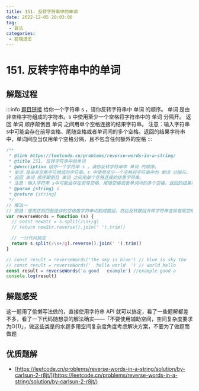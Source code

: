 ```yaml
---
title: 151. 反转字符串中的单词
date: 2022-12-05 20:03:06
tag:
 - 算法
categories:
 - 前端进击
---
```

# 151. 反转字符串中的单词
## 解题过程
:::info
[题目链接](https://leetcode.cn/problems/reverse-words-in-a-string/)
给你一个字符串 s ，请你反转字符串中 单词 的顺序。
单词 是由非空格字符组成的字符串。s 中使用至少一个空格将字符串中的 单词 分隔开。
返回 单词 顺序颠倒且 单词 之间用单个空格连接的结果字符串。
注意：输入字符串 s中可能会存在前导空格、尾随空格或者单词间的多个空格。返回的结果字符串中，单词间应当仅用单个空格分隔，且不包含任何额外的空格
:::
```javascript
/**
 * @link https://leetcode.cn/problems/reverse-words-in-a-string/
 * @title 151. 反转字符串中的单词
 * @description 给你一个字符串 s ，请你反转字符串中 单词 的顺序。
 * 单词 是由非空格字符组成的字符串。s 中使用至少一个空格将字符串中的 单词 分隔开。
 * 返回 单词 顺序颠倒且 单词 之间用单个空格连接的结果字符串。
 * 注意：输入字符串 s中可能会存在前导空格、尾随空格或者单词间的多个空格。返回的结果字符串中，单词间应当仅用单个空格分隔，且不包含任何额外的空格。
 * @param {string} s
 * @return {string}
 */
// 解法一
// 思路：使用正则匹配连续的空格做字符串切割成数组，然后反转数组并转字符串去除首尾空格即可
var reverseWords = function (s) {
  // const newStr = s.split(/\s+/g)
  // return newStr.reverse().join(' ').trim()

  // 一行代码搞定
  return s.split(/\s+/g).reverse().join(' ').trim()
}

// const result = reverseWords('the sky is blue') // blue is sky the
// const result = reverseWords('  hello world  ') // world hello
const result = reverseWords('a good   example') //example good a
console.log(result)
```
## 解题感受
这一题用了偷懒写法做的，直接使用字符串 API 就可以搞定，看了一些题解都差不多，看了一下代码随想录的解法确实——「不要使用辅助空间，空间复杂度要求为O(1)」，做这些类是的水题多用空间复杂度角度考虑解决方案，不要为了做题而做题
## 优质题解

- [https://leetcode.cn/problems/reverse-words-in-a-string/solution/by-carlsun-2-r8jt/](https://leetcode.cn/problems/reverse-words-in-a-string/solution/by-carlsun-2-r8jt/)
